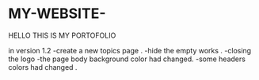 # MY-WEBSITE-
HELLO THIS IS MY PORTOFOLIO


in version 1.2
-create a new topics page .
-hide the empty works .
-closing the logo
-the page body background color had changed.
-some headers colors had changed .

